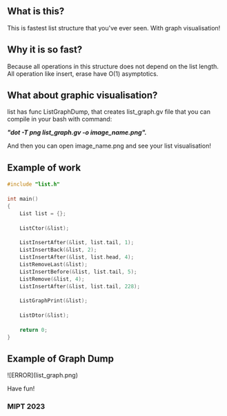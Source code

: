 <h2> What is this? </h2>
<p>This is fastest list structure that you've ever seen. With graph visualisation!</p>

<h2> Why it is so fast? </h2>
<p>Because all operations in this structure does not depend on the list length. All operation like insert, erase have O(1) asymptotics.</p>

<h2> What about graphic visualisation? </h2>
<p>list has func ListGraphDump, that creates list_graph.gv file that you can compile in your bash with command:</p>
<p><b><i>"dot -T png list_graph.gv -o image_name.png".</i></b></p>
<p>And then you can open image_name.png and see your list visualisation!</p>

<h2> Example of work </h2>

```c++
#include "list.h"

int main()
{
	List list = {};
	
	ListCtor(&list);

	ListInsertAfter(&list, list.tail, 1);
	ListInsertBack(&list, 2);
	ListInsertAfter(&list, list.head, 4);
	ListRemoveLast(&list);
	ListInsertBefore(&list, list.tail, 5);
	ListRemove(&list, 4);
	ListInsertAfter(&list, list.tail, 228);

	ListGraphPrint(&list);

	ListDtor(&list);

	return 0;
}
```
<h2> Example of Graph Dump </h2>
![ERROR](list_graph.png)

<p>Have fun!</p>
<h3> MIPT 2023 </h3>
